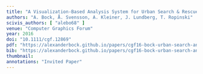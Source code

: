 ```yaml
---
title: "A Visualization-Based Analysis System for Urban Search & Rescue Mission Planning Support"
authors: "A. Bock, Å. Svensson, A. Kleiner, J. Lundberg, T. Ropinski"
scivis_authors: [ "alebo68" ]
venue: "Computer Graphics Forum"
year: 2016
doi: "10.1111/cgf.12869"
pdf: "https://alexanderbock.github.io/papers/cgf16-bock-urban-search-and-rescue.pdf"
bib: "https://alexanderbock.github.io/papers/cgf16-bock-urban-search-and-rescue.bib"
thumbnail: 
annotations: "Invited Paper"
---
```


